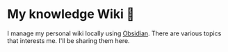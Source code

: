 # My knowledge Wiki 🌲

I manage my personal wiki locally using [Obsidian](https://obsidian.md). There are various topics that interests me. I'll be sharing them here.&#x20;
